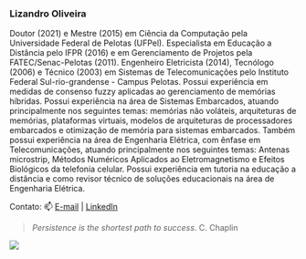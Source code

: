 ### Lizandro Oliveira

Doutor (2021) e Mestre (2015) em Ciência da Computação pela Universidade Federal de Pelotas (UFPel). Especialista em Educação a Distância pelo IFPR (2016) e em Gerenciamento de Projetos pela FATEC/Senac-Pelotas (2011). Engenheiro Eletricista (2014), Tecnólogo (2006) e Técnico (2003) em Sistemas de Telecomunicações pelo Instituto Federal Sul-rio-grandense - Campus Pelotas. Possui experiência em medidas de consenso fuzzy aplicadas ao gerenciamento de memórias híbridas. Possui experiência na área de Sistemas Embarcados, atuando principalmente nos seguintes temas: memórias não voláteis, arquiteturas de memórias, plataformas virtuais, modelos de arquiteturas de processadores embarcados e otimização de memória para sistemas embarcados. Também possui experiência na área de Engenharia Elétrica, com ênfase em Telecomunicações, atuando principalmente nos seguintes temas: Antenas microstrip, Métodos Numéricos Aplicados ao Eletromagnetismo e Efeitos Biológicos da telefonia celular. Possui experiência em tutoria na educação a distância e como revisor técnico de soluções educacionais na área de Engenharia Elétrica. 

Contato: :mailbox: [E-mail](mailto:lizandro.oliveira@ucpel.edu.br?subject=[GitHub]%20Dúvida%20) | [LinkedIn](https://www.linkedin.com/in/lizandro-oliveira-226a5b45/)

> _Persistence is the shortest path to success_. C. Chaplin

![](https://komarev.com/ghpvc/?username=lsoliveira84&color=blue)
